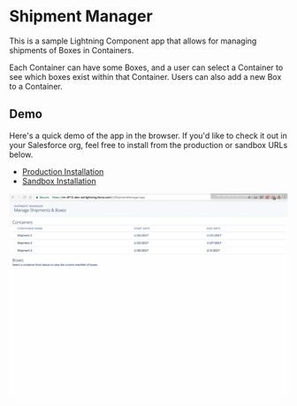 # Shipment Manager
This is a sample Lightning Component app that allows for managing shipments of Boxes in Containers.

Each Container can have some Boxes, and a user can select a Container to see which boxes exist within that Container. Users can also add a new Box to a Container.

## Demo

Here's a quick demo of the app in the browser. If you'd like to check it out in your Salesforce org, feel free to install from the production or sandbox URLs below.

- [Production Installation](https://login.salesforce.com/packaging/installPackage.apexp?p0=04t61000000kf4y)
- [Sandbox Installation](https://login.salesforce.com/packaging/installPackage.apexp?p0=04t61000000kf4y)

![demo.gif](demo.gif)